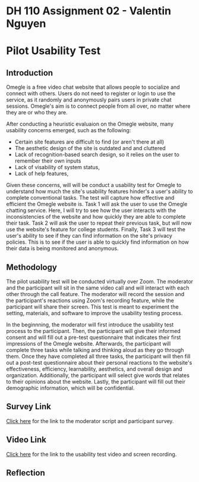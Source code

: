 # DH 110 Assignment 02 - Valentin Nguyen

# Pilot Usability Test

## Introduction

Omegle is a free video chat website that allows people to socialize and connect with others. Users do not need to register or login to use the service, as it randomly and anonymously pairs users in private chat sessions. Omegle's aim is to connect people from all over, no matter where they are or who they are.

After conducting a heuristic evaluaion on the Omegle website, many usability concerns emerged, such as the following:
* Certain site features are difficult to find (or aren't there at all)
* The aesthetic design of the site is outdated and and cluttered
* Lack of recognition-based search design, so it relies on the user to remember their own inputs
* Lack of visability of system status, 
* Lack of help features,

Given these concerns, will will be conduct a usability test for Omegle to understand how much the site's usability features hinder's a user's ability to complete conventional tasks. The test will capture how effective and efficient the Omegle website is. Task 1 will ask the user to use the Omegle chatting service. Here, I will try to see how the user interacts with the inconsistencies of the website and how quickly they are able to complete their task. Task 2 will ask the user to repeat their previous task, but will now use the website's feature for college students. Finally, Task 3 will test the user's ability to see if they can find information on the site's privacy policies. This is to see if the user is able to quickly find information on how their data is being monitored and anonymous.

## Methodology

The pilot usability test will be conducted virtually over Zoom. The moderator and the participant will sit in the same video call and will interact with each other through the call feature. The moderator will record the session and the participant's reactions using Zoom's recording feature, while the participant will share their screen. This test is meant to experiment the setting, materials, and software to improve the usability testing process. 

In the beginnning, the moderator will first introduce the usability test process to the participant. Then, the participant will give their informed consent and will fill out a pre-test questionnaire that indicates their first impressions of the Omegle website. Afterwards, the participant will complete three tasks while talking and thinking aloud as they go through them. Once they have completed all three tasks, the participant will then fill out a post-test questionnaire about their personal reactions to the website's effectiveness, efficiency, learnability, aesthetics, and overall design and organization. Additionally, the participant will select give words that relates to their opinions about the website. Lastly, the participant will fill out their demographic information, which will be confidential.

## Survey Link
[Click here](https://forms.gle/TPAUj6jfkfKEwYBDA) for the link to the moderator script and participant survey.

## Video Link
[Click here](https://drive.google.com/file/d/1VC8WFQ-FSsjuMoeVAYRhlx81xkVJM-xf/view?usp=sharing) for the link to the usability test video and screen recording.

## Reflection
